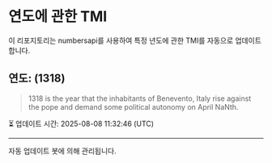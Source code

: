 
# 연도에 관한 TMI

이 리포지토리는 numbersapi를 사용하여 특정 년도에 관한 TMI를 자동으로 업데이트합니다.

## 연도: (1318)
> 1318 is the year that the inhabitants of Benevento, Italy rise against the pope and demand some political autonomy on April NaNth.

⏳ 업데이트 시간: 2025-08-08 11:32:46 (UTC)

---
자동 업데이트 봇에 의해 관리됩니다.

